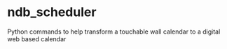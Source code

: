 # ndb_scheduler
Python commands to help transform a touchable wall calendar to a digital web based calendar
